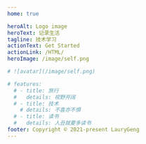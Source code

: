 ```yaml
---
home: true

heroAlt: Logo image
heroText: 记录生活
tagline: 技术学习
actionText: Get Started
actionLink: /HTML/
heroImage: /image/self.png

# ![avatar](/image/self.png)

# features:
  # - title: 旅行
  #   details: 视野开阔
  # - title: 技术
    # details: 不喜亦不惧
  # - title: 读书
  #   details: 人丑就要多读书
footer: Copyright © 2021-present LauryGeng
---
```


<style lang="sass">
:root 
  --c-brand: #646cff
  --c-brand-light: #747bff
</style>
